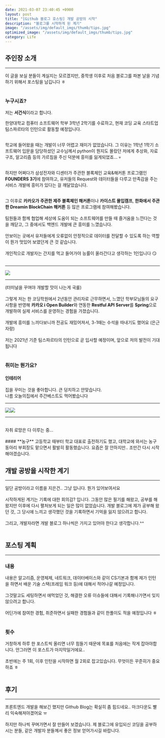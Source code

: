 ```yaml
---
date: 2021-03-07 23:40:45 +0900
layout: post
title: "[Github 블로그 호스팅] 개발 공방의 시작"
description: "블로그를 시작하게 된 계기"
image: "/assets/img/default_imgs/thumb/tips.jpg"
optimized_image: "/assets/img/default_imgs/thumb/tips.jpg"
category: Life
---
```


## **주인장 소개**

---
이 글을 보실 분들이 계실지는 모르겠지만, 중학생 이후로 처음 블로그를 파본 날을 기념하기 위해서 포스팅을 남깁니다 ㅎ
<br><br>
### **누구시죠?**

저는 **서건식**이라고 합니다.

한양대학교 컴퓨터 소프트웨어 학부 3학년 2학기를 수료하고, 현재 코딩 교육 스타트업 팀스파르타의 인턴으로 활동할 예정입니다.
<br><br>

학교에 들어왔을 때는 개발이 너무 어렵고 재미가 없었습니다. 그 이유는 1학년 1학기 소프트웨어 입문을 담당하셨던 교수님께서 python이 뭔지도 몰랐던 저에게 추상화, 자료구조, 알고리즘 등의 가르침을 주신 덕분에 흥미를 잃게되었죠... :skull:
<br><br>

하지만 어쩌다가 삼성전자와 디센터가 주관한 블록체인 교육&해커톤 프로그램인 **FOUNDERS 3기**에 참여하고, 유저들의 Request와 데이터들을 다루고 만족감을 주는 서비스 개발에 흥미가 있다는 걸 깨달았습니다.
<br><br>

그 이후로 **카카오가 주관한 제주 블록체인 해커톤**이나 **카이스트 몰입캠프**, **한화에서 주관한 Dreamin BlockChain 해커톤** 등 많은 프로그램에 참여해봤습니다.
<br><br>
팀원들과 함께 협업해 세상에 도움이 되는 소프트웨어를 만들 때 즐거움을 느낀다는 것을 깨닫고, 그 중에서도 백엔드 개발에 큰 흥미를 느꼈습니다.
<br><br>
안보이는 곳에서 유저들에게 오류없이 안정적으로 데이터를 전달할 수 있도록 하는 역할이 뭔가 멋있어 보였던게 큰 것 같습니다.
<br><br>
개인적으로 개발자는 간지를 먹고 들어가야 능률이 올라간다고 생각하는 1인입니다 :smirk:<br><br>

---
<img src = "https://i.imgur.com/01tNsB6.png"><br>

---

(터미널을 꾸며야 개발할 맛이 나는게 국룰)
<br><br>
그렇게 저는 한 코딩학원에서 2년동안 관리자로 근무하면서, 느꼈던 학부모님들의 요구사항을 반영해 **카카오 i Open Builder**와 연동한 **Restful API Server**를 **Spring**으로 개발하여 실제 서비스를 운영하는 경험을 가졌습니다.
<br><br>
개발에 흥미를 느끼다보니까 전공도 재밌어져서, 3-1때는 수석을 따내기도 했어요 (은근 자랑)
<br><br>
저는 2021년 기준 팀스파르타의 인턴으로 곧 입사할 예정이며, 앞으로 저의 발전이 기대됩니다
<br><br>
### **취미는 뭔가요?**

#### **인테리어**
집을 꾸미는 것을 좋아합니다. 큰 덩치하고 안맞습니다.<br>
나름 오늘의집에서 주간베스트도 먹어봤습니다 <br>

---
<img src = "https://i.imgur.com/ZJmwBCH.jpg" ><img src = "https://i.imgur.com/R9u5kD7.jpg">

---
<br>
자취 로망은 다 이루는 중...
<br><br>
#### **농구**
고등학교 때부터 학교 대표로 출전하기도 했고, 대학교에 와서는 농구동아리 부회장도 맡으면서 활발히 활동했습니다. 요즘은 잘 안하지만.. 조만간 다시 시작해야겠습니다.







<br>

## **개발 공방을 시작한 계기**
---
일단 공방이라고 이름을 지은건.. 그냥 입니다. 뭔가 있어보여서요
<br><br>
시작하게된 계기는 기록에 대한 회의감? 입니다. 그동안 많은 필기를 해왔고, 공부를 해왔지만 이후에 다시 펼처보게 되는 일은 많이 없었습니다. 개발 블로그에 제가 공부해 왔던 것, 그 당시에 느끼고 생각했던 것을 기록하면서 기억을 잃지 않으려고 합니다.
<br><br>
그리고, 개발자라면 개발 블로그 하나씩은 가지고 있어야 한다고 생각합니다.^^
<br><br>

## **포스팅 계획**
---
### **내용**
내용은 알고리즘, 운영체제, 네트워크, 데이터베이스와 같이 CS기본과 함께 제가 인턴을 하면서 배운 기술 스택(프레임 워크 등)에 대해서 적어나갈 예정입니다.
<br><br>
그것말고도 세팅하면서 애먹었던 것, 해결한 오류 이슈들에 대해서 기록해나가면서 잊지 않으려고 합니다.
<br><br>
어딘가에 참여한 경험, 취준하면서 실패한 경험들과 같이 한풀이도 적을 예정입니다 ㅎ
<br><br>
### **횟수**
거창하게 하루 한 포스트씩 올리면 너무 힘들기 때문에 목표를 처음에는 작게 잡아야합니다. 안그러면 이 포스트가 마지막일거에요..
<br><br>
초반에는 주 1회, 이후 인턴을 시작하면 월 2회로 잡고있습니다. 무엇이든 꾸준히가 중요하죠 ㅎ
<br><br>
## **후기**
---
프론트엔드 개발을 해보긴 했지만 Github Blog는 확실히 좀 힘드네요.. 마크다운도 빨리 익숙해져야겠어요 ㅠ
<br><br>
하지만 하나씩 꾸며가면서 잘 만들어 보겠습니다. 제 블로그에 유입되신 코딩을 공부하시는 분들, 같은 개발자 분들께서 좋은 정보 얻어가시길 바랍니다.

<br><br><br>
